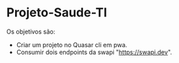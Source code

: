 # Projeto-Saude-TI
Os objetivos são:

- Criar um projeto no Quasar cli em pwa.
- Consumir dois endpoints da swapi "https://swapi.dev".
